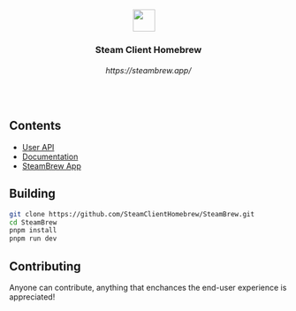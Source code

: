 <div align="center">
<!-- <img src="https://i.imgur.com/9qYPFSA.png" alt="Alt text" width="40">
  ## Millennium for Steam® -->

<h3><img align="center" width="40px" src="https://i.imgur.com/9qYPFSA.png"> &nbsp; &nbsp;<h3>Steam Client Homebrew</h3><h6>https://steambrew.app/</h6></h3>
<br>

</div>

## Contents

-   [User API](./api/)
-   [Documentation](./docs/)
-   [SteamBrew App](./www/)

## Building

```bash
git clone https://github.com/SteamClientHomebrew/SteamBrew.git
cd SteamBrew
pnpm install
pnpm run dev
```

## Contributing

Anyone can contribute, anything that enchances the end-user experience is appreciated!
